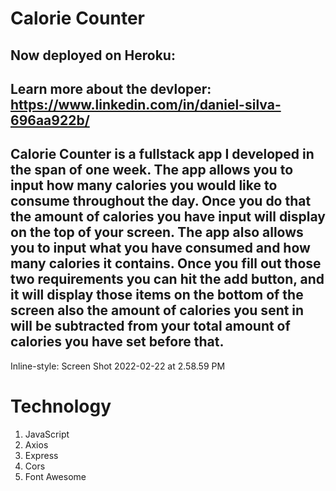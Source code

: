 # Calorie Counter

## Now deployed on Heroku: 

## Learn more about the devloper: https://www.linkedin.com/in/daniel-silva-696aa922b/

## Calorie Counter is a fullstack app I developed in the span of one week. The app allows you to input how many calories you would like to consume throughout the day. Once you do that the amount of calories you have input will display on the top of your screen. The app also allows you to input what you have consumed and how many calories it contains. Once you fill out those two requirements you can hit the add button, and it will display those items on the bottom of the screen also the amount of calories you sent in will be subtracted from your total amount of calories you have set before that.

Inline-style:
Screen Shot 2022-02-22 at 2.58.59 PM



# Technology

1. JavaScript
2. Axios
3. Express
4. Cors
5. Font Awesome


